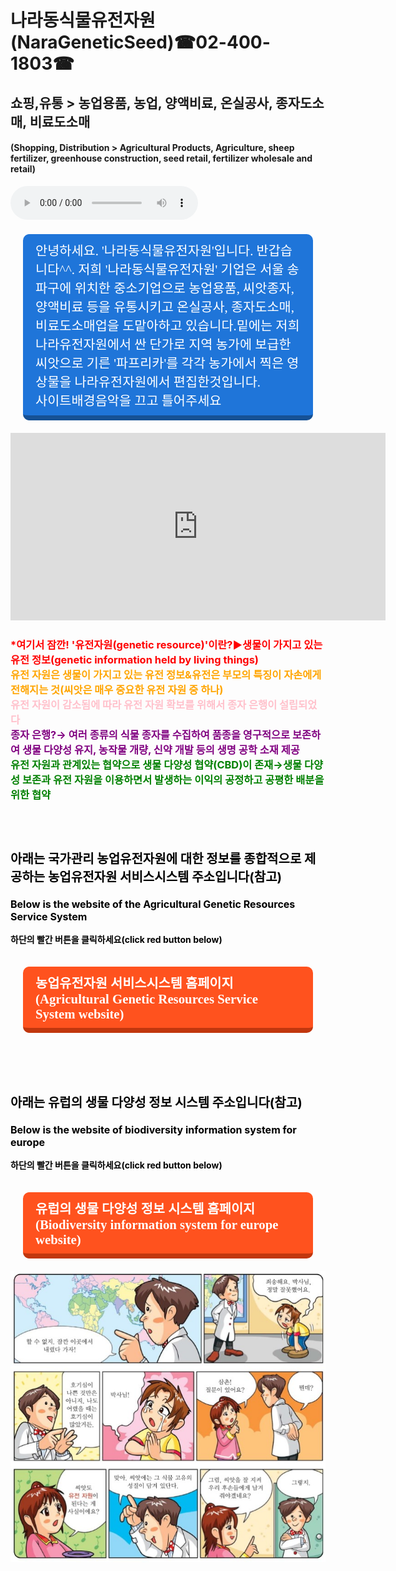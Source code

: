 # 나라동식물유전자원(NaraGeneticSeed)☎02-400-1803☎
<h2>쇼핑,유통 > 농업용품, 농업, 양액비료, 온실공사, 종자도소매, 비료도소매</h2>
<h4>(Shopping, Distribution > Agricultural Products, Agriculture, sheep fertilizer, greenhouse construction, seed retail, fertilizer wholesale and retail)</h4>
<html>

<head>
 <style>
    .btn{
      text-decoration: none;
      font-size:1.3rem;
      color:white;
      padding:10px 20px 10px 20px;
      margin:20px;
      display:inline-block;
      border-radius: 10px;
      transition:all 0.1s;
      font-family: 'Sunflower';
    }
    .btn:active{
      transform: translateY(3px);
    }
    .btn.blue{
      background-color: #1f75d9;
      border-bottom:8px solid #165195;
    }
    .btn.blue:active{
      border-bottom:4px solid #165195;
    }
    .btn.red{
      background-color: #ff521e;
      border-bottom:8px solid #c1370e;
    }
    .btn.red:active{
      border-bottom:4px solid #c1370e;
    }
  </style>
</head>


<body>
<body background="유전자원사이트배경.png"> 
<audio src="배경음악.mp3" controls autoplay></audio>
<a class="btn blue" href="https://map.naver.com/local/siteview.nhn?code=1073764091&_ts=1562172539464" target="_blank">안녕하세요. '나라동식물유전자원'입니다. 반갑습니다^^. 저희 '나라동식물유전자원' 기업은 서울 송파구에 위치한 중소기업으로 농업용품, 씨앗종자, 양액비료 등을 유통시키고 온실공사, 종자도소매, 비료도소매업을 도맡아하고 있습니다.밑에는 저희 나라유전자원에서 싼 단가로 지역 농가에 보급한 씨앗으로 기른 '파프리카'를 각각 농가에서 찍은 영상물을 나라유전자원에서 편집한것입니다.<br>사이트배경음악을 끄고 틀어주세요</a>

<iframe width="600" height="300" src="https://www.youtube.com/embed/WgQIPLgDT2M" frameborder="0" allow="accelerometer; autoplay; encrypted-media; gyroscope; picture-in-picture" allowfullscreen></iframe>

<h3><font color="red">*여기서 잠깐! '유전자원(genetic resource)'이란?▶생물이 가지고 있는 유전 정보(genetic information held by living things)<br>
<font color="orange">유전 자원은 생물이 가지고 있는 유전 정보&유전은 부모의 특징이 자손에게 전해지는 것(씨앗은 매우 중요한 유전 자원 중 하나)<br>
<font color="pink">유전 자원이 감소됨에 따라 유전 자원 확보를 위해서 종자 은행이 설립되었다<br>
<font color="purple">종자 은행?→ 여러 종류의 식물 종자를 수집하여 품종을 영구적으로 보존하여 생물 다양성 유지, 농작물 개량, 신약 개발 등의 생명 공학 소재 제공<br>
<font color="green">유전 자원과 관계있는 협약으로 생물 다양성 협약(CBD)이 존재→생물 다양성 보존과 유전 자원을 이용하면서 발생하는 이익의 공정하고 공평한 배분을 위한 협약<br>


<br><br>
<font color="black">
<p style="font-size:20px;"><b>아래는 국가관리 농업유전자원에 대한 정보를 종합적으로 제공하는 농업유전자원 서비스시스템 주소입니다(참고)</b>
<p style="font-size:16px;"><b>Below is the website of the Agricultural Genetic Resources Service System</b>
<p style="font-size:14px;">하단의 빨간 버튼을 클릭하세요(click red button below)</p>
  <a class="btn red" href="http://genebank.rda.go.kr/" target="_blank">농업유전자원 서비스시스템 홈페이지<br>(Agricultural Genetic Resources Service System website)</a>

<br><br>
<font color="black">
<p style="font-size:20px;"><b>아래는 유럽의 생물 다양성 정보 시스템 주소입니다(참고)</b>
<p style="font-size:16px;"><b>Below is the website of biodiversity information system for europe</b>
<p style="font-size:14px;">하단의 빨간 버튼을 클릭하세요(click red button below)</p>
  <a class="btn red" href="https://biodiversity.europa.eu/topics/genetic-resources" target="_blank">유럽의 생물 다양성 정보 시스템 홈페이지<br>(Biodiversity information system for europe website)</a>

<img src="유전자원설명자료.jpg">
